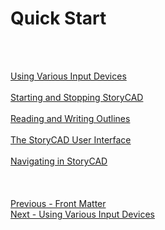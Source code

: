 # Quick Start #
 <br/>
 <br/>

[Using Various Input Devices](Using_Various_Input_Devices.md) <br/><br/>
[Starting and Stopping StoryCAD](Starting_and_Stopping_StoryCAD.md) <br/><br/>
[Reading and Writing Outlines](Reading_and_Writing_Outlines.md) <br/><br/>
[The StoryCAD User Interface](The_StoryCAD_User_Interface.md) <br/><br/>
[Navigating in StoryCAD](Navigating_in_StoryCAD.md) <br/><br/>
 <br/>
 <br/>
[Previous - Front Matter](Front_Matter.md) <br/>
[Next - Using Various Input Devices](Using_Various_Input_Devices.md) <br/>
